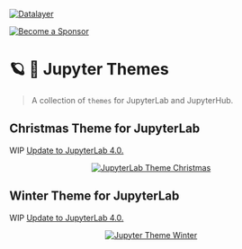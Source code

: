 [![Datalayer](https://assets.datalayer.tech/datalayer-25.svg)](https://datalayer.io)

[![Become a Sponsor](https://img.shields.io/static/v1?label=Become%20a%20Sponsor&message=%E2%9D%A4&logo=GitHub&style=flat&color=1ABC9C)](https://github.com/sponsors/datalayer)

# 🪐 🎅 Jupyter Themes

> A collection of `themes` for JupyterLab and JupyterHub.

## Christmas Theme for JupyterLab

WIP [Update to JupyterLab 4.0.](https://github.com/datalayer/jupyter-themes/issues/1)

<div align="center" style="text-align: center">
  <a href="./jupyterlab-christmas">
    <img alt="JupyterLab Theme Christmas" src="https://datalayer-jupyter-examples.s3.amazonaws.com/jupyterlab-theme-christmas.png" />
  </a>
</div>

## Winter Theme for JupyterLab

WIP [Update to JupyterLab 4.0.](https://github.com/datalayer/jupyter-themes/issues/1)

<div align="center" style="text-align: center">
  <a href="./jupyterlab-winter">
    <img alt="Jupyter Theme Winter" src="https://datalayer-jupyter-examples.s3.amazonaws.com/jupyterlab-theme-winter.png" />
  </a>
</div>
